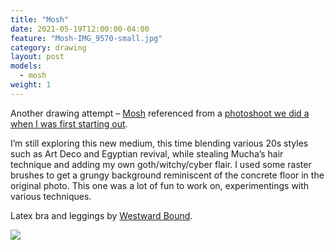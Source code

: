 ```yaml
---
title: "Mosh"
date: 2021-05-19T12:00:00-04:00
feature: "Mosh-IMG_9570-small.jpg"
category: drawing
layout: post
models:
  - mosh
weight: 1
---
```


Another drawing attempt – [Mosh](https://www.instagram.com/officiallymosh/) referenced from a [photoshoot we did a when I was first starting out](/photos/mosh/).

I’m still exploring this new medium, this time blending various 20s styles such as Art Deco and Egyptian revival, while stealing Mucha’s hair technique and adding my own goth/witchy/cyber flair. I used some raster brushes to get a grungy background reminiscent of the concrete floor in the original photo.  This one was a lot of fun to work on, experimentings with various techniques.

Latex bra and leggings by [Westward Bound](https://www.westwardbound.com/).

[![]({{site.static}}{{page.url}}/Mosh-IMG_9570-small.jpg)]({{site.static}}{{page.url}}/Mosh-IMG_9570-small.jpg)
